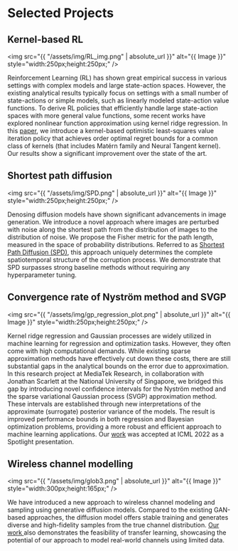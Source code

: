 # Selected Projects


## Kernel-based RL

<img src="{{ "/assets/img/RL_img.png" | absolute_url }}" alt="{{ Image }}"  style="width:250px;height:250px;" />

Reinforcement Learning (RL) has shown great empirical success in various settings with complex models and large state-action spaces. However, the existing analytical results typically focus on settings with a small number of state-actions or simple models, such as linearly modeled state-action value functions. To derive RL policies that efficiently handle large state-action spaces with more general value functions, some recent works have explored nonlinear function approximation using kernel ridge regression. In this <a href="https://arxiv.org/abs/2306.07745" target="_blank" rel="noopener"> paper</a>, we introduce a kernel-based optimistic least-squares value iteration policy that achieves order optimal regret bounds for a common class of kernels (that includes Matérn family and Neural Tangent kernel). Our results show a significant improvement over the state of the art.


## Shortest path diffusion

<img src="{{ "/assets/img/SPD.png" | absolute_url }}" alt="{{ Image }}"  style="width:250px;height:250px;" />

Denosing diffusion models have shown significant advancements in image generation. We introduce a novel approach where images are perturbed with noise along the shortest path from the distribution of images to the distribution of noise. We propose the Fisher metric for the path length, measured in the space of probability distributions. Referred to as <a href="https://arxiv.org/abs/2306.00501" target="_blank" rel="noopener"> Shortest Path Diffusion (SPD)</a>, this approach uniquely determines the complete spatiotemporal structure of the corruption process. We demonstrate that SPD surpasses strong baseline methods without requiring any hyperparameter tuning. 


## Convergence rate of Nyström method and SVGP

<img src="{{ "/assets/img/gp_regression_plot.png" | absolute_url }}" alt="{{ Image }}"  style="width:250px;height:250px;" />

Kernel ridge regression and Gaussian processes are widely utilized in machine learning for regression and optimization tasks. However, they often come with high computational demands. While existing sparse approximation methods have effectively cut down these costs, there are still substantial gaps in the analytical bounds on the error due to approximation. In this research project at MediaTek Research, in collaboration with Jonathan Scarlett at the National University of Singapore, we bridged this gap by introducing novel confidence intervals for the Nyström method and the sparse variational Gaussian process (SVGP) approximation method. These intervals are established through new interpretations of the approximate (surrogate) posterior variance of the models. The result is improved performance bounds in both regression and Bayesian optimization problems, providing a more robust and efficient approach to machine learning applications. Our <a href="https://proceedings.mlr.press/v162/vakili22a.html" target="_blank" rel="noopener"> work</a> was accepted at ICML 2022 as a Spotlight presentation. 

## Wireless channel modelling

<img src="{{ "/assets/img/glob3.png" | absolute_url }}" alt="{{ Image }}"  style="width:300px;height:165px;" />

We have introduced a new approach to wireless channel modeling and sampling using generative diffusion models. Compared to the existing GAN-based approaches, the diffusion model offers stable training and generates diverse and high-fidelity samples from the true channel distribution. <a href="https://arxiv.org/abs/2308.05583" target="_blank" rel="noopener"> Our work </a> also demonstrates the feasibility of transfer learning, showcasing the potential of our approach to model real-world channels using limited data.
